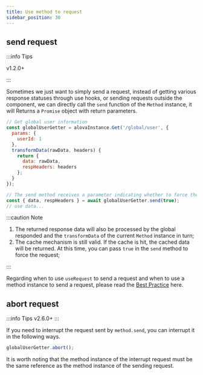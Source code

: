 ```yaml
---
title: Use method to request
sidebar_position: 30
---
```


## send request

:::info Tips

v1.2.0+

:::

Sometimes we just want to simply send a request, instead of getting various response statuses through use hooks, or sending requests outside the component, we can directly call the `send` function of the `Method` instance, it will Returns a `Promise` object with return parameters.

```javascript
// Get global user information
const globalUserGetter = alovaInstance.Get('/global/user', {
  params: {
    userId: 1
  },
  transformData(rawData, headers) {
    return {
      data: rawData,
      respHeaders: headers
    };
  }
});

// The send method receives a parameter indicating whether to force the request, the default is false
const { data, respHeaders } = await globalUserGetter.send(true);
// use data...
```

:::caution Note

1. The returned response data will also be processed by the global responded and the `transformData` of the current `Method` instance in turn;
2. The cache mechanism is still valid. If the cache is hit, the cached data will be returned. At this time, you can pass `true` in the `send` method to force the request;

:::

Regarding when to use `useRequest` to send a request and when to use a method instance to send a request, please read the [Best Practice](/best-practice/skills) here.

## abort request

:::info Tips
v2.6.0+
:::

If you need to interrupt the request sent by `method.send`, you can interrupt it in the following ways.

```javascript
globalUserGetter.abort();
```

It is worth noting that the method instance of the interrupt request must be the same reference as the method instance of the sending request.
